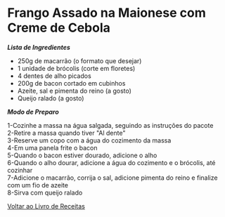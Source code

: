 # Frango Assado na Maionese com Creme de Cebola

_**Lista de Ingredientes**_

* 250g de macarrão (o formato que desejar)
* 1 unidade de brócolis (corte em floretes)
* 4 dentes de alho picados
* 200g de bacon cortado em cubinhos
* Azeite, sal e pimenta do reino (a gosto)
* Queijo ralado (a gosto)


_**Modo de Preparo**_

1-Cozinhe a massa na água salgada, seguindo as instruções do pacote
<br>
2-Retire a massa quando tiver "Al dente"
<br>
3-Reserve um copo com a água do cozimento da massa
<br>
4-Em uma panela frite o bacon
<br>
5-Quando o bacon estiver dourado, adicione o alho
<br>
6-Quando o alho dourar, adicione a água do cozimento e o brócolis, até cozinhar
<br>
7-Adicione o macarrão, corrija o sal, adicione pimenta do reino e finalize com um fio de azeite
<br>
8-Sirva com queijo ralado


[Voltar ao Livro de Receitas](https://github.com/ERC885555/livro-receitas)